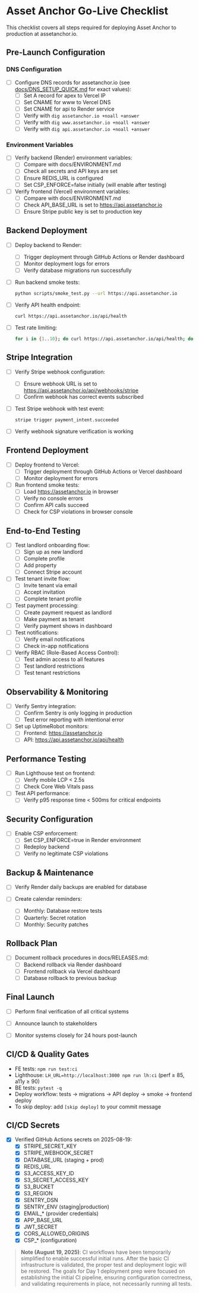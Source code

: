 # Asset Anchor Go-Live Checklist

This checklist covers all steps required for deploying Asset Anchor to production at assetanchor.io.

## Pre-Launch Configuration

### DNS Configuration

- [ ] Configure DNS records for assetanchor.io (see [docs/DNS_SETUP_QUICK.md](./DNS_SETUP_QUICK.md) for exact values):
  - [ ] Set A record for apex to Vercel IP
  - [ ] Set CNAME for www to Vercel DNS
  - [ ] Set CNAME for api to Render service
  - [ ] Verify with `dig assetanchor.io +noall +answer`
  - [ ] Verify with `dig www.assetanchor.io +noall +answer`
  - [ ] Verify with `dig api.assetanchor.io +noall +answer`

### Environment Variables

- [ ] Verify backend (Render) environment variables:
  - [ ] Compare with docs/ENVIRONMENT.md
  - [ ] Check all secrets and API keys are set
  - [ ] Ensure REDIS_URL is configured
  - [ ] Set CSP_ENFORCE=false initially (will enable after testing)

- [ ] Verify frontend (Vercel) environment variables:
  - [ ] Compare with docs/ENVIRONMENT.md
  - [ ] Check API_BASE_URL is set to https://api.assetanchor.io
  - [ ] Ensure Stripe public key is set to production key

## Backend Deployment

- [ ] Deploy backend to Render:
  - [ ] Trigger deployment through GitHub Actions or Render dashboard
  - [ ] Monitor deployment logs for errors
  - [ ] Verify database migrations run successfully

- [ ] Run backend smoke tests:
  ```bash
  python scripts/smoke_test.py --url https://api.assetanchor.io
  ```

- [ ] Verify API health endpoint:
  ```bash
  curl https://api.assetanchor.io/api/health
  ```

- [ ] Test rate limiting:
  ```bash
  for i in {1..10}; do curl https://api.assetanchor.io/api/health; done
  ```

## Stripe Integration

- [ ] Verify Stripe webhook configuration:
  - [ ] Ensure webhook URL is set to https://api.assetanchor.io/api/webhooks/stripe
  - [ ] Confirm webhook has correct events subscribed

- [ ] Test Stripe webhook with test event:
  ```bash
  stripe trigger payment_intent.succeeded
  ```

- [ ] Verify webhook signature verification is working

## Frontend Deployment

- [ ] Deploy frontend to Vercel:
  - [ ] Trigger deployment through GitHub Actions or Vercel dashboard
  - [ ] Monitor deployment for errors

- [ ] Run frontend smoke tests:
  - [ ] Load https://assetanchor.io in browser
  - [ ] Verify no console errors
  - [ ] Confirm API calls succeed
  - [ ] Check for CSP violations in browser console

## End-to-End Testing

- [ ] Test landlord onboarding flow:
  - [ ] Sign up as new landlord
  - [ ] Complete profile
  - [ ] Add property
  - [ ] Connect Stripe account

- [ ] Test tenant invite flow:
  - [ ] Invite tenant via email
  - [ ] Accept invitation
  - [ ] Complete tenant profile

- [ ] Test payment processing:
  - [ ] Create payment request as landlord
  - [ ] Make payment as tenant
  - [ ] Verify payment shows in dashboard

- [ ] Test notifications:
  - [ ] Verify email notifications
  - [ ] Check in-app notifications

- [ ] Verify RBAC (Role-Based Access Control):
  - [ ] Test admin access to all features
  - [ ] Test landlord restrictions
  - [ ] Test tenant restrictions

## Observability & Monitoring

- [ ] Verify Sentry integration:
  - [ ] Confirm Sentry is only logging in production
  - [ ] Test error reporting with intentional error

- [ ] Set up UptimeRobot monitors:
  - [ ] Frontend: https://assetanchor.io
  - [ ] API: https://api.assetanchor.io/api/health

## Performance Testing

- [ ] Run Lighthouse test on frontend:
  - [ ] Verify mobile LCP < 2.5s
  - [ ] Check Core Web Vitals pass

- [ ] Test API performance:
  - [ ] Verify p95 response time < 500ms for critical endpoints

## Security Configuration

- [ ] Enable CSP enforcement:
  - [ ] Set CSP_ENFORCE=true in Render environment
  - [ ] Redeploy backend
  - [ ] Verify no legitimate CSP violations

## Backup & Maintenance

- [ ] Verify Render daily backups are enabled for database

- [ ] Create calendar reminders:
  - [ ] Monthly: Database restore tests
  - [ ] Quarterly: Secret rotation
  - [ ] Monthly: Security patches

## Rollback Plan

- [ ] Document rollback procedures in docs/RELEASES.md:
  - [ ] Backend rollback via Render dashboard
  - [ ] Frontend rollback via Vercel dashboard
  - [ ] Database rollback to previous backup

## Final Launch

- [ ] Perform final verification of all critical systems

- [ ] Announce launch to stakeholders

- [ ] Monitor systems closely for 24 hours post-launch

## CI/CD & Quality Gates

- FE tests: `npm run test:ci`
- Lighthouse: `LH_URL=http://localhost:3000 npm run lh:ci` (perf ≥ 85, a11y ≥ 90)
- BE tests: `pytest -q`
- Deploy workflow: tests → migrations → API deploy → smoke → frontend deploy
- To skip deploy: add `[skip deploy]` to your commit message

## CI/CD Secrets

- [x] Verified GitHub Actions secrets on 2025-08-19:
  - [x] STRIPE_SECRET_KEY
  - [x] STRIPE_WEBHOOK_SECRET
  - [x] DATABASE_URL (staging + prod)
  - [x] REDIS_URL
  - [x] S3_ACCESS_KEY_ID
  - [x] S3_SECRET_ACCESS_KEY
  - [x] S3_BUCKET
  - [x] S3_REGION
  - [x] SENTRY_DSN
  - [x] SENTRY_ENV (staging|production)
  - [x] EMAIL_* (provider credentials)
  - [x] APP_BASE_URL
  - [x] JWT_SECRET
  - [x] CORS_ALLOWED_ORIGINS
  - [x] CSP_* (configuration)

> **Note (August 19, 2025)**: CI workflows have been temporarily simplified to enable successful initial runs. After the basic CI infrastructure is validated, the proper test and deployment logic will be restored. The goals for Day 1 deployment prep were focused on establishing the initial CI pipeline, ensuring configuration correctness, and validating requirements in place, not necessarily running all tests.
